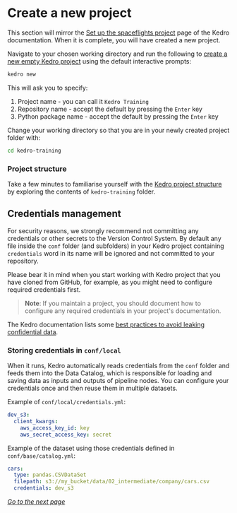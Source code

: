 # Create a new project

This section will mirror the [Set up the spaceflights project](https://kedro.readthedocs.io/en/stable/03_tutorial/02_tutorial_template.html) page of the Kedro documentation. When it is complete, you will have created a new project.

Navigate to your chosen working directory and run the following to [create a new empty Kedro project](https://kedro.readthedocs.io/en/stable/02_get_started/04_new_project.html#create-a-new-project-interactively) using the default interactive prompts:

```bash
kedro new
```

This will ask you to specify:

1. Project name - you can call it `Kedro Training`
2. Repository name - accept the default by pressing the `Enter` key
3. Python package name - accept the default by pressing the `Enter` key

Change your working directory so that you are in your newly created project folder with:

```bash
cd kedro-training
```

### Project structure
Take a few minutes to familiarise yourself with the [Kedro project structure](https://kedro.readthedocs.io/en/stable/02_get_started/05_example_project.html#project-directory-structure) by exploring the contents of `kedro-training` folder.

## Credentials management

For security reasons, we strongly recommend not committing any credentials or other secrets to the Version Control System. By default any file inside the `conf` folder (and subfolders) in your Kedro project containing `credentials` word in its name will be ignored and not committed to your repository.

Please bear it in mind when you start working with Kedro project that you have cloned from GitHub, for example, as you might need to configure required credentials first. 

>**Note**: If you maintain a project, you should document how to configure any required credentials in your project's documentation.

The Kedro documentation lists some [best practices to avoid leaking confidential data](https://kedro.readthedocs.io/en/stable/02_get_started/05_example_project.html#what-best-practice-should-i-follow-to-avoid-leaking-confidential-data).

### Storing credentials in `conf/local`

When it runs, Kedro automatically reads credentials from the `conf` folder and feeds them into the Data Catalog, which is responsible for loading and saving data as inputs and outputs of pipeline nodes. You can configure your credentials once and then reuse them in multiple datasets.

Example of `conf/local/credentials.yml`:

```yaml
dev_s3:
  client_kwargs:
    aws_access_key_id: key
    aws_secret_access_key: secret
```

Example of the dataset using those credentials defined in `conf/base/catalog.yml`:

```yaml
cars:
  type: pandas.CSVDataSet
  filepath: s3://my_bucket/data/02_intermediate/company/cars.csv
  credentials: dev_s3
```

_[Go to the next page](./05_connect_data_sources.md)_
